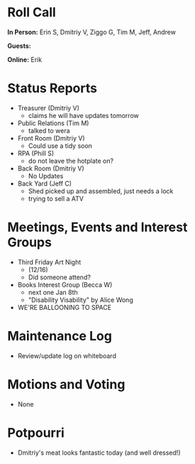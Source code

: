 # Roll Call

**In Person:**  Erin S, Dmitriy V, Ziggo G, Tim M, Jeff, Andrew

**Guests:** 

**Online:** Erik

# Status Reports
- Treasurer (Dmitriy V)
  - claims he will have updates tomorrow
- Public Relations (Tim M)
  - talked to wera
- Front Room (Dmitriy V)
  - Could use a tidy soon
- RPA (Phill S)
  - do not leave the hotplate on?
- Back Room (Dmitriy V)
  - No Updates
- Back Yard (Jeff C)
  - Shed picked up and assembled, just needs a lock
  - trying to sell a ATV
# Meetings, Events and Interest Groups
- Third Friday Art Night
  -  (12/16)
  - Did someone attend?
- Books Interest Group (Becca W)
  - next one Jan 8th
  - "Disability Visability" by Alice Wong
- WE'RE BALLOONING TO SPACE
# Maintenance Log
- Review/update log on whiteboard
# Motions and Voting
- None
# Potpourri
- Dmitriy's meat looks fantastic today (and well dressed!)
